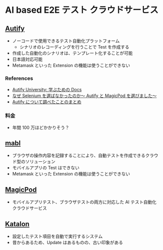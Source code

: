 # AI based E2E テスト クラウドサービス

## [Autify](https://autify.com/)

- ノーコードで使用できるテスト自動化プラットフォーム
  - シナリオのレコーディングを行うことで Test を作成する
- 作成した自動化のシナリオは、テンプレート化することが可能
- 日本語対応可能
- Metamask といった Extension の機能は使うことができない

### References

- [Autify University: 学ぶための Docs](https://help.autify.com/docs/ja/autify-university)
- [なぜ Selenium を選ばなかったのか～ Autify と MagicPod を選びました～](https://blog.studysapuri.jp/entry/e2e-test-automation-adr)
- [Autify について調べたことのまとめ](https://zenn.dev/d0ne1s/articles/2637d20f5133e6)

### 料金

- 年間 100 万ほどかかりそう？

## [mabl](https://www.mabl.com/)

- ブラウザの操作内容を記録することにより、自動テストを作成できるクラウド型のソリューション
- モバイルアプリの Test はできない
- Metamask といった Extension の機能は使うことができない

## [MagicPod](https://magicpod.com/)

- モバイルアプリテスト、ブラウザテストの両方に対応した AI テスト自動化クラウドサービス

## [Katalon](https://katalon.com/)

- 設定したテスト項目を自動で実行するシステム
- 昔からあるため、Update はあるものの、古い印象がある
